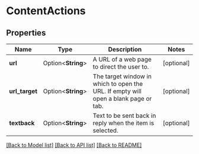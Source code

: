 # ContentActions

## Properties

Name | Type | Description | Notes
------------ | ------------- | ------------- | -------------
**url** | Option<**String**> | A URL of a web page to direct the user to. | [optional]
**url_target** | Option<**String**> | The target window in which to open the URL. If empty will open a blank page or tab. | [optional]
**textback** | Option<**String**> | Text to be sent back in reply when the item is selected. | [optional]

[[Back to Model list]](../README.md#documentation-for-models) [[Back to API list]](../README.md#documentation-for-api-endpoints) [[Back to README]](../README.md)


